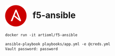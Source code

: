 # <img align="center" src="img/ansible.svg" width="70">&nbsp;&nbsp; f5-ansible


```
docker run -it artioml/f5-ansible
```

```
ansible-playbook playbooks/app.yml -e @creds.yml
Vault password: password
```
